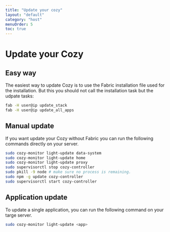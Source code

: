 ```yaml
---
title: "Update your cozy"
layout: "default"
category: "host"
menuOrder: 5
toc: true
---
```

# Update your Cozy

## Easy way

The easiest way to update Cozy is to use the Fabric installation file used for
the installation. But this you should not call the installation task but the
udpate tasks:

```bash
fab -H user@ip update_stack
fab -H user@ip update_all_apps
```


## Manual update

If you want update your Cozy without Fabric you can run the following commands
directly on your server.

```bash
sudo cozy-monitor light-update data-system
sudo cozy-monitor light-update home
sudo cozy-monitor light-update proxy
sudo supervisorctl stop cozy-controller
sudo pkill -9 node # make sure no process is remaining.
sudo npm -g update cozy-controller
sudo supervisorctl start cozy-controller
```


## Application update

To update a single application, you can run the following command on your targe
server.

```bash
sudo cozy-monitor light-update <app>
```
